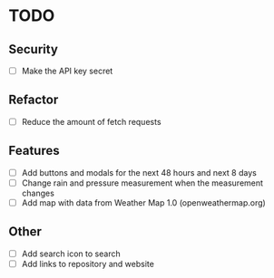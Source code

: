 # TODO

## Security

- [ ] Make the API key secret

## Refactor

- [ ] Reduce the amount of fetch requests

## Features

- [ ] Add buttons and modals for the next 48 hours and next 8 days
- [ ] Change rain and pressure measurement when the measurement changes
- [ ] Add map with data from Weather Map 1.0 (openweathermap.org)

## Other

- [ ] Add search icon to search
- [ ] Add links to repository and website
